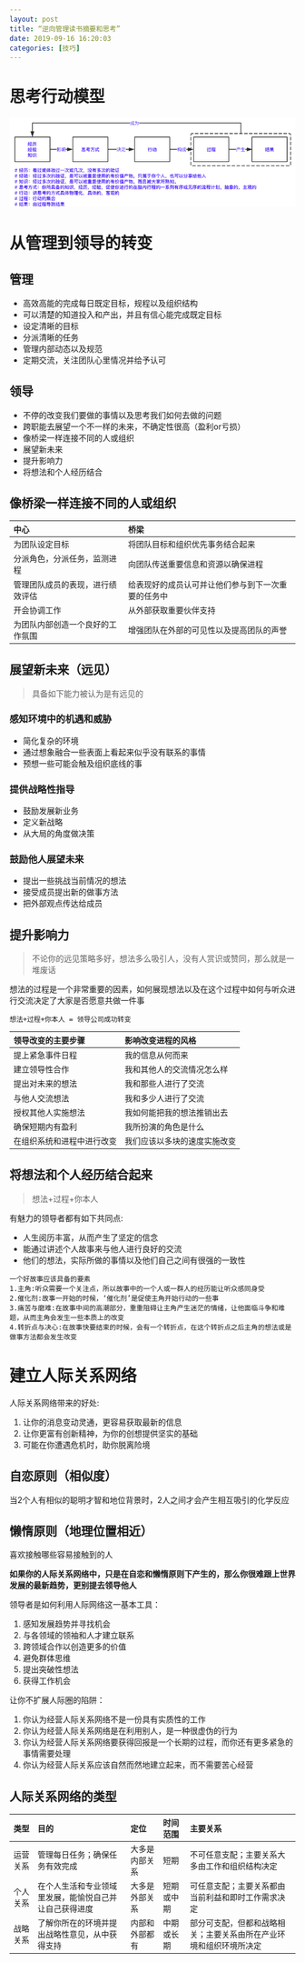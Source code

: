 ```yaml
---
layout: post
title: “逆向管理读书摘要和思考”
date: 2019-09-16 16:20:03
categories: [技巧]
---
```


# 思考行动模型
![思考](https://github.com/cantahu/cantahu.github.io/blob/master/pic/20190708-1.png?raw=true)

# 从管理到领导的转变
## 管理
* 高效高能的完成每日既定目标，规程以及组织结构
* 可以清楚的知道投入和产出，并且有信心能完成既定目标
* 设定清晰的目标
* 分派清晰的任务
* 管理内部动态以及规范
* 定期交流，关注团队心里情况并给予认可

## 领导
* 不停的改变我们要做的事情以及思考我们如何去做的问题
* 跨职能去展望一个不一样的未来，不确定性很高（盈利or亏损）
* 像桥梁一样连接不同的人或组织
* 展望新未来
* 提升影响力
* 将想法和个人经历结合

## 像桥梁一样连接不同的人或组织

|中心|桥梁|
|:--|:--|
|为团队设定目标|将团队目标和组织优先事务结合起来|
|分派角色，分派任务，监测进程|向团队传送重要信息和资源以确保进程|
|管理团队成员的表现，进行绩效评估|给表现好的成员认可并让他们参与到下一次重要的任务中|
|开会协调工作|从外部获取重要伙伴支持|
|为团队内部创造一个良好的工作氛围|增强团队在外部的可见性以及提高团队的声誉|

## 展望新未来（远见）
> 具备如下能力被认为是有远见的

### 感知环境中的机遇和威胁
* 简化复杂的环境 
* 通过想象融合一些表面上看起来似乎没有联系的事情
* 预想一些可能会触及组织底线的事
### 提供战略性指导
* 鼓励发展新业务
* 定义新战略
* 从大局的角度做决策
### 鼓励他人展望未来
* 提出一些挑战当前情况的想法
* 接受成员提出新的做事方法
* 把外部观点传达给成员

## 提升影响力
> 不论你的远见策略多好，想法多么吸引人，没有人赏识或赞同，那么就是一堆废话

想法的过程是一个非常重要的因素，如何展现想法以及在这个过程中如何与听众进行交流决定了大家是否愿意共做一件事

`想法+过程+你本人 = 领导公司成功转变`

|领导改变的主要步骤|影响改变进程的风格|
|:--|:--|
|提上紧急事件日程|我的信息从何而来|
|建立领导性合作|我和其他人的交流情况怎么样|
|提出对未来的想法|我和那些人进行了交流|
|与他人交流想法|我和多少人进行了交流|
|授权其他人实施想法|我如何能把我的想法推销出去|
|确保短期内有盈利|我所扮演的角色是什么|
|在组织系统和进程中进行改变|我们应该以多块的速度实施改变|

## 将想法和个人经历结合起来
> 想法+过程+你本人

有魅力的领导者都有如下共同点:
* 人生阅历丰富，从而产生了坚定的信念
* 能通过讲述个人故事来与他人进行良好的交流
* 他们的想法，实际所做的事情以及他们自己之间有很强的一致性

```
一个好故事应该具备的要素
1.主角:听众需要一个关注点，所以故事中的一个人或一群人的经历能让听众感同身受
2.催化剂:故事一开始的时候，‘催化剂’是促使主角开始行动的一些事
3.痛苦与磨难:在故事中间的高潮部分，重重阻碍让主角产生迷茫的情绪，让他面临斗争和难题，从而主角会发生一些本质上的改变
4.转折点与决心:在故事快要结束的时候，会有一个转折点，在这个转折点之后主角的想法或是做事方法都会发生改变
```

# 建立人际关系网络
人际关系网络带来的好处:
1. 让你的消息变动灵通，更容易获取最新的信息
2. 让你更富有创新精神，为你的创想提供坚实的基础
3. 可能在你遭遇危机时，助你脱离险境

## 自恋原则（相似度）
当2个人有相似的聪明才智和地位背景时，2人之间才会产生相互吸引的化学反应

## 懒惰原则（地理位置相近）
喜欢接触哪些容易接触到的人

**如果你的人际关系网络中，只是在自恋和懒惰原则下产生的，那么你很难跟上世界发展的最新趋势，更别提去领导他人**

领导者是如何利用人际网络这一基本工具：
1. 感知发展趋势并寻找机会
2. 与各领域的领袖和人才建立联系
3. 跨领域合作以创造更多的价值
4. 避免群体思维
5. 提出突破性想法
6. 获得工作机会

让你不扩展人际圈的陷阱：
1. 你认为经营人际关系网络不是一份具有实质性的工作
2. 你认为经营人际关系网络是在利用别人，是一种很虚伪的行为
3. 你认为经营人际关系网络要获得回报是一个长期的过程，而你还有更多紧急的事情需要处理
4. 你认为经营人际关系应该自然而然地建立起来，而不需要苦心经营


## 人际关系网络的类型
|类型|目的|定位|时间范围|主要关系|
|:--|:--|:--|:--|:--|
|运营关系|管理每日任务；确保任务有效完成|大多是内部关系|短期|不可任意支配；主要关系大多由工作和组织结构决定|
|个人关系|在个人生活和专业领域里发展，能愉悦自己并让自己获得进度|大多是外部关系|短期或中期|可任意支配；主要关系都由当前利益和即时工作需求决定|
|战略关系|了解你所在的环境并提出战略性意见，从中获得支持|内部和外部都有|中期或长期|部分可支配，但都和战略相关；主要关系由所在产业环境和组织环境所决定|


















